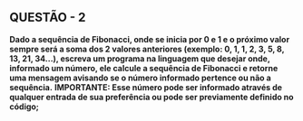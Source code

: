 ## QUESTÃO - 2 ##
**Dado a sequência de Fibonacci, onde se inicia por 0 e 1 e o próximo valor sempre será a soma dos 2 valores anteriores (exemplo: 0, 1, 1, 2, 3, 5, 8, 13, 21, 34...), escreva um programa na linguagem que desejar onde, informado um número, ele calcule a sequência de Fibonacci e retorne uma mensagem avisando se o número informado pertence ou não a sequência.**
**IMPORTANTE: Esse número pode ser informado através de qualquer entrada de sua preferência ou pode ser previamente definido no código;**

<!--
A linguagem escolhida para esse problema foi C.
Na solução do problema foi utilizado uma formula para descobrir se o numero esta na sequencia de fibonacci ou não. Essa formula consiste em 5*n^2-4 =qd ou  5*n^2+4 = qd  onde qd é um numero quadrado perfeito, ou seja, existe um numero real x que multiplicado por ele mesmo retorna qd  
-->